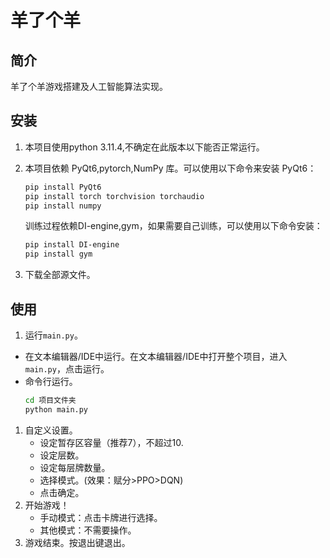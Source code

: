 # 羊了个羊

## 简介

羊了个羊游戏搭建及人工智能算法实现。

## 安装
1. 本项目使用python 3.11.4,不确定在此版本以下能否正常运行。
2. 本项目依赖 PyQt6,pytorch,NumPy 库。可以使用以下命令来安装 PyQt6：
    ```bash
    pip install PyQt6
    pip install torch torchvision torchaudio
    pip install numpy
    ```
   训练过程依赖DI-engine,gym，如果需要自己训练，可以使用以下命令安装：
    ```bash
    pip install DI-engine
    pip install gym
    ```

3. 下载全部源文件。
## 使用
1. 运行`main.py`。
- 在文本编辑器/IDE中运行。在文本编辑器/IDE中打开整个项目，进入`main.py`，点击运行。
- 命令行运行。
     ```bash
     cd 项目文件夹
     python main.py
     ```
1. 自定义设置。
   - 设定暂存区容量（推荐7），不超过10.
   - 设定层数。
   - 设定每层牌数量。
   - 选择模式。(效果：赋分>PPO>DQN)
   - 点击确定。
2. 开始游戏！
   - 手动模式：点击卡牌进行选择。
   - 其他模式：不需要操作。
3. 游戏结束。按退出键退出。